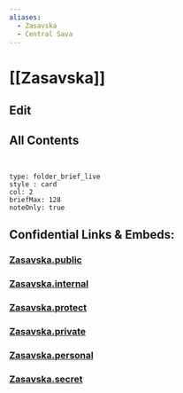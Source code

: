 ```yaml
---
aliases:
  - Zasavska
  - Central Sava
---
```

# [[Zasavska]] 

## Edit

## All Contents

```folderv
```

```folderv
```

```ccard
type: folder_brief_live
style : card
col: 2
briefMax: 128
noteOnly: true
```



## Confidential Links & Embeds: 

### [Zasavska.public](/_public/\Earth\Continent\Europe\Europe~Central\Slovenia\Regions~SloveniaZasavska.public.md) 

### [Zasavska.internal](/_internal/\Earth\Continent\Europe\Europe~Central\Slovenia\Regions~SloveniaZasavska.internal.md) 

### [Zasavska.protect](/_protect/\Earth\Continent\Europe\Europe~Central\Slovenia\Regions~SloveniaZasavska.protect.md) 

### [Zasavska.private](/_private/\Earth\Continent\Europe\Europe~Central\Slovenia\Regions~SloveniaZasavska.private.md) 

### [Zasavska.personal](/_personal/\Earth\Continent\Europe\Europe~Central\Slovenia\Regions~SloveniaZasavska.personal.md) 

### [Zasavska.secret](/_secret/\Earth\Continent\Europe\Europe~Central\Slovenia\Regions~SloveniaZasavska.secret.md)

